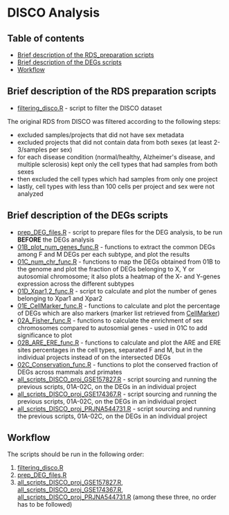 # DISCO Analysis

## Table of contents
* [Brief description of the RDS_preparation scripts](#brief-description-of-the-rds_preparation-scripts)
* [Brief description of the DEGs scripts](#brief-description-of-the-degs-scripts)
* [Workflow](#workflow)


## Brief description of the RDS preparation scripts

* [filtering_disco.R](RDS_preparation/filtering_disco.R) - script to filter the DISCO dataset

The original RDS from DISCO was filtered according to the following steps:
- excluded samples/projects that did not have sex metadata
- excluded projects that did not contain data from both sexes (at least 2-3/samples per sex)
- for each disease condition (normal/healthy, Alzheimer's disease, and multiple sclerosis) kept only the cell types that had samples from both sexes
- then excluded the cell types which had samples from only one project
- lastly, cell types with less than 100 cells per project and sex were not analyzed


## Brief description of the DEGs scripts

* [prep_DEG_files.R](DEGs_individual_projects_adjust_pval/prep_DEG_files.R) - script to prepare files for the DEG analysis, to be run **BEFORE** the DEGs analysis
* [01B_plot_num_genes_func.R](DEGs_individual_projects_adjust_pval/01B_plot_num_genes_func.R) - functions to extract the common DEGs among F and M DEGs per each subtype, and plot the results
* [01C_num_chr_func.R](DEGs_individual_projects_adjust_pval/01C_num_chr_func.R) - functions to map the DEGs obtained from 01B to the genome and plot the fraction of DEGs belonging to X, Y or autosomial chromosome; it also plots a heatmap of the X- and Y-genes expression across the different subtypes
* [01D_Xpar1,2_func.R](DEGs_individual_projects_adjust_pval/01D_Xpar1,2_func.R) - script to calculate and plot the number of genes belonging to Xpar1 and Xpar2
* [01E_CellMarker_func.R](DEGs_individual_projects_adjust_pval/01E_CellMarker_func.R) - functions to calculate and plot the percentage of DEGs which are also markers (marker list retrieved from [CellMarker](http://bio-bigdata.hrbmu.edu.cn/CellMarker/))
* [02A_Fisher_func.R](DEGs_individual_projects_adjust_pval/02A_Fisher_func.R) - functions to calculate the enrichment of sex chromosomes compared to autosomial genes - used in 01C to add significance to plot
* [02B_ARE_ERE_func.R](DEGs_individual_projects_adjust_pval/02B_ARE_ERE_func.R) - functions to calculate and plot the ARE and ERE sites percentages in the cell types, separated F and M, but in the individual projects instead of on the intersected DEGs
* [02C_Conservation_func.R](DEGs_individual_projects_adjust_pval/02C_Conservation_func.R) - functions to plot the conserved fraction of DEGs across mammals and primates
* [all_scripts_DISCO_proj_GSE157827.R](DEGs_individual_projects_adjust_pval/all_scripts_DISCO_proj_GSE157827.R) - script sourcing and running the previous scripts, 01A-02C, on the DEGs in an individual project
* [all_scripts_DISCO_proj_GSE174367.R](DEGs_individual_projects_adjust_pval/all_scripts_DISCO_proj_GSE174367.R) - script sourcing and running the previous scripts, 01A-02C, on the DEGs in an individual project
* [all_scripts_DISCO_proj_PRJNA544731.R](DEGs_individual_projects_adjust_pval/all_scripts_DISCO_proj_PRJNA544731.R) - script sourcing and running the previous scripts, 01A-02C, on the DEGs in an individual project


## Workflow

The scripts should be run in the following order:
1. [filtering_disco.R](RDS_preparation/filtering_disco.R)
2. [prep_DEG_files.R](DEGs_individual_projects_adjust_pval/prep_DEG_files.R)
3. [all_scripts_DISCO_proj_GSE157827.R](DEGs_individual_projects_adjust_pval/all_scripts_DISCO_proj_GSE157827.R), [all_scripts_DISCO_proj_GSE174367.R](DEGs_individual_projects_adjust_pval/all_scripts_DISCO_proj_GSE174367.R), [all_scripts_DISCO_proj_PRJNA544731.R](DEGs_individual_projects_adjust_pval/all_scripts_DISCO_proj_PRJNA544731.R) (among these three, no order has to be followed)